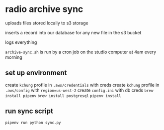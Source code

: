 # radio archive sync

uploads files stored locally to s3 storage

inserts a record into our database for any new file in the s3 bucket

logs everything

`archive-sync.sh` is run by a cron job on the studio computer at 4am every morning

## set up environment

create `kchung` profile in `.aws/credentials` with creds
create `kchung` profile in `.aws/config` with `region=us-west-2`
create `config.ini` with db creds
`brew install pipenv`
`brew install postgresql`
`pipenv install`

## run sync script

`pipenv run python sync.py`

